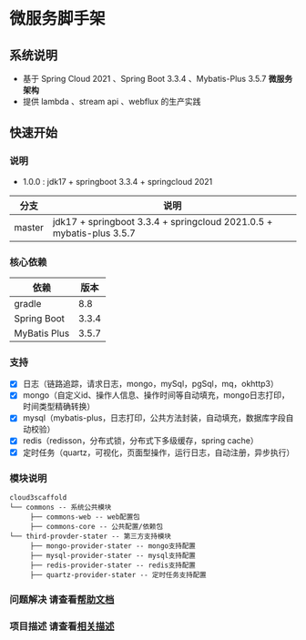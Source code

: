 # 微服务脚手架

## 系统说明

- 基于 Spring Cloud 2021 、Spring Boot 3.3.4 、Mybatis-Plus 3.5.7 **微服务架构**
- 提供 lambda 、stream api 、webflux 的生产实践

## 快速开始

### 说明

- 1.0.0 : jdk17 + springboot 3.3.4 + springcloud 2021

| 分支   | 说明                                             |
| ------ | ------------------------------------------------ |
| master | jdk17 + springboot 3.3.4 + springcloud 2021.0.5 + mybatis-plus 3.5.7 |

### 核心依赖

| 依赖                        | 版本       |
| --------------------------- | ---------- |
| gradle  | 8.8        |
| Spring Boot                 | 3.3.4      |
| MyBatis Plus                | 3.5.7      |

### 支持

- [x] 日志（链路追踪，请求日志，mongo，mySql，pgSql，mq，okhttp3）
- [x] mongo（自定义id、操作人信息、操作时间等自动填充，mongo日志打印，时间类型精确转换）
- [x] mysql（mybatis-plus，日志打印，公共方法封装，自动填充，数据库字段自动校验）
- [x] redis（redisson，分布式锁，分布式下多级缓存，spring cache）
- [x] 定时任务（quartz，可视化，页面型操作，运行日志，自动注册，异步执行）

### 模块说明

```
cloud3scaffold
└── commons -- 系统公共模块
     ├── commons-web -- web配置包
     ├── commons-core -- 公共配置/依赖包
└── third-provder-stater -- 第三方支持模块
     ├── mongo-provider-stater -- mongo支持配置
     ├── mysql-provider-stater -- mysql支持配置
     ├── redis-provider-stater -- redis支持配置
     ├── quartz-provider-stater -- 定时任务支持配置
```

### 问题解决 请查看[帮助文档](./HELP.md)

### 项目描述 请查看[相关描述](./DESC.md)
